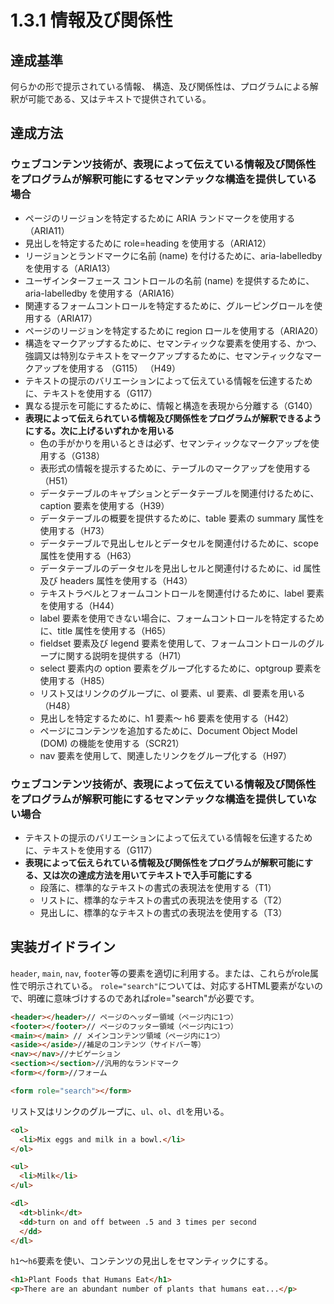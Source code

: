 # 1.3.1 情報及び関係性

## 達成基準
何らかの形で提示されている情報、 構造、及び関係性は、プログラムによる解釈が可能である、又はテキストで提供されている。
## 達成方法
### ウェブコンテンツ技術が、表現によって伝えている情報及び関係性をプログラムが解釈可能にするセマンテックな構造を提供している場合
- ページのリージョンを特定するために ARIA ランドマークを使用する（ARIA11）
- 見出しを特定するために role=heading を使用する（ARIA12）
- リージョンとランドマークに名前 (name) を付けるために、aria-labelledby を使用する（ARIA13）
- ユーザインターフェース コントロールの名前 (name) を提供するために、aria-labelledby を使用する（ARIA16）
- 関連するフォームコントロールを特定するために、グルーピングロールを使用する（ARIA17）
- ページのリージョンを特定するために region ロールを使用する（ARIA20）
- 構造をマークアップするために、セマンティックな要素を使用する、かつ、強調又は特別なテキストをマークアップするために、セマンティックなマークアップを使用する （G115） （H49）
- テキストの提示のバリエーションによって伝えている情報を伝達するために、テキストを使用する（G117）
- 異なる提示を可能にするために、情報と構造を表現から分離する（G140）
- **表現によって伝えられている情報及び関係性をプログラムが解釈できるようにする。次に上げるいずれかを用いる**
  - 色の手がかりを用いるときは必ず、セマンティックなマークアップを使用する（G138）
  - 表形式の情報を提示するために、テーブルのマークアップを使用する（H51）
  - データテーブルのキャプションとデータテーブルを関連付けるために、caption 要素を使用する（H39）
  - データテーブルの概要を提供するために、table 要素の summary 属性を使用する（H73）
  - データテーブルで見出しセルとデータセルを関連付けるために、scope 属性を使用する（H63）
  - データテーブルのデータセルを見出しセルと関連付けるために、id 属性及び headers 属性を使用する（H43）
  - テキストラベルとフォームコントロールを関連付けるために、label 要素を使用する（H44）
  - label 要素を使用できない場合に、フォームコントロールを特定するために、title 属性を使用する（H65）
  - fieldset 要素及び legend 要素を使用して、フォームコントロールのグループに関する説明を提供する（H71）
  - select 要素内の option 要素をグループ化するために、optgroup 要素を使用する（H85）
  - リスト又はリンクのグループに、ol 要素、ul 要素、dl 要素を用いる（H48）
  - 見出しを特定するために、h1 要素～ h6 要素を使用する（H42）
  - ページにコンテンツを追加するために、Document Object Model (DOM) の機能を使用する（SCR21）
  - nav 要素を使用して、関連したリンクをグループ化する（H97）

### ウェブコンテンツ技術が、表現によって伝えている情報及び関係性をプログラムが解釈可能にするセマンテックな構造を提供していない場合
- テキストの提示のバリエーションによって伝えている情報を伝達するために、テキストを使用する（G117）
- **表現によって伝えられている情報及び関係性をプログラムが解釈可能にする、又は次の達成方法を用いてテキストで入手可能にする**
  - 段落に、標準的なテキストの書式の表現法を使用する（T1）
  - リストに、標準的なテキストの書式の表現法を使用する（T2）
  - 見出しに、標準的なテキストの書式の表現法を使用する（T3）

## 実装ガイドライン
`header`, `main`, `nav`, `footer`等の要素を適切に利用する。または、これらがrole属性で明示されている。
`role="search"`については、対応するHTML要素がないので、明確に意味づけするのであればrole="search"が必要です。
```HTML
<header></header>// ページのヘッダー領域（ページ内に1つ）
<footer></footer>// ページのフッター領域（ページ内に1つ）
<main></main> // メインコンテンツ領域（ページ内に1つ）
<aside></aside>//補足のコンテンツ（サイドバー等）
<nav></nav>//ナビゲーション
<section></section>//汎用的なランドマーク
<form></form>//フォーム

<form role="search"></form>
```
リスト又はリンクのグループに、`ul`、`ol`、`dl`を用いる。
```HTML
<ol>
  <li>Mix eggs and milk in a bowl.</li>
</ol>

<ul>
  <li>Milk</li>
</ul>

<dl>
  <dt>blink</dt>
  <dd>turn on and off between .5 and 3 times per second
  </dd>
</dl> 
```

`h1`～`h6`要素を使い、コンテンツの見出しをセマンティックにする。
```HTML
<h1>Plant Foods that Humans Eat</h1>
<p>There are an abundant number of plants that humans eat...</p>
```